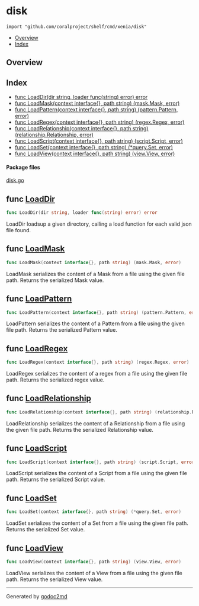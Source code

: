 

# disk
`import "github.com/coralproject/shelf/cmd/xenia/disk"`

* [Overview](#pkg-overview)
* [Index](#pkg-index)

## <a name="pkg-overview">Overview</a>



## <a name="pkg-index">Index</a>
* [func LoadDir(dir string, loader func(string) error) error](#LoadDir)
* [func LoadMask(context interface{}, path string) (mask.Mask, error)](#LoadMask)
* [func LoadPattern(context interface{}, path string) (pattern.Pattern, error)](#LoadPattern)
* [func LoadRegex(context interface{}, path string) (regex.Regex, error)](#LoadRegex)
* [func LoadRelationship(context interface{}, path string) (relationship.Relationship, error)](#LoadRelationship)
* [func LoadScript(context interface{}, path string) (script.Script, error)](#LoadScript)
* [func LoadSet(context interface{}, path string) (*query.Set, error)](#LoadSet)
* [func LoadView(context interface{}, path string) (view.View, error)](#LoadView)


#### <a name="pkg-files">Package files</a>
[disk.go](/src/github.com/coralproject/shelf/cmd/xenia/disk/disk.go) 





## <a name="LoadDir">func</a> [LoadDir](/src/target/disk.go?s=4958:5015#L158)
``` go
func LoadDir(dir string, loader func(string) error) error
```
LoadDir loadsup a given directory, calling a load function for each valid
json file found.



## <a name="LoadMask">func</a> [LoadMask](/src/target/disk.go?s=2431:2497#L74)
``` go
func LoadMask(context interface{}, path string) (mask.Mask, error)
```
LoadMask serializes the content of a Mask from a file using the
given file path. Returns the serialized Mask value.



## <a name="LoadPattern">func</a> [LoadPattern](/src/target/disk.go?s=3762:3837#L116)
``` go
func LoadPattern(context interface{}, path string) (pattern.Pattern, error)
```
LoadPattern serializes the content of a Pattern from a file using the
given file path. Returns the serialized Pattern value.



## <a name="LoadRegex">func</a> [LoadRegex](/src/target/disk.go?s=1821:1890#L53)
``` go
func LoadRegex(context interface{}, path string) (regex.Regex, error)
```
LoadRegex serializes the content of a regex from a file using the
given file path. Returns the serialized regex value.



## <a name="LoadRelationship">func</a> [LoadRelationship](/src/target/disk.go?s=3052:3142#L95)
``` go
func LoadRelationship(context interface{}, path string) (relationship.Relationship, error)
```
LoadRelationship serializes the content of a Relationship from a file using the
given file path. Returns the serialized Relationship value.



## <a name="LoadScript">func</a> [LoadScript](/src/target/disk.go?s=1195:1267#L32)
``` go
func LoadScript(context interface{}, path string) (script.Script, error)
```
LoadScript serializes the content of a Script from a file using the
given file path. Returns the serialized Script value.



## <a name="LoadSet">func</a> [LoadSet](/src/target/disk.go?s=611:677#L11)
``` go
func LoadSet(context interface{}, path string) (*query.Set, error)
```
LoadSet serializes the content of a Set from a file using the
given file path. Returns the serialized Set value.



## <a name="LoadView">func</a> [LoadView](/src/target/disk.go?s=4392:4458#L137)
``` go
func LoadView(context interface{}, path string) (view.View, error)
```
LoadView serializes the content of a View from a file using the
given file path. Returns the serialized View value.








- - -
Generated by [godoc2md](http://godoc.org/github.com/davecheney/godoc2md)
